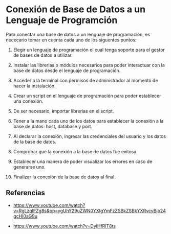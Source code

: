 # Conexión de Base de Datos a un Lenguaje de Programción

Para conectar una base de datos a un lenguaje de programación, es nececario tomar en cuenta cada uno de los siguentes puntos:

1. Elegir un lenguaje de programación el cual tenga soporte para el gestor de bases de datos a utilizar.

2. Instalar las librerias o módulos necesarios para poder interactuar con la base de datos desde el lenguaje de programación.

3. Acceder a la terminal con permisos de administrador al momento de hacer la instalación.

4. Crear un script en el lenguaje de programación para poder establecer una conexión.

5. De ser necesario, importar librerias en el script.

6. Tener a la mano cada uno de los datos para establecer la conexión a la base de datos: host, database y port.

7. Al declarar la conexión, ingresar las credenciales del usuario y los datos de la base de datos.

8. Comprobar que la conexión a la base de datos fue exitosa.

9. Establecer una manera de poder visualizar los errores en caso de generarse uno.

10. Finalizar la conexión de la base de datos al final.

## Referencias

- https://www.youtube.com/watch?v=RgLzqIFZg8s&pp=ygUhY29uZWN0YXIgYmFzZSBkZSBkYXRvcyBjb24gcHl0aG9u

- https://www.youtube.com/watch?v=DylHfRlT8ts

